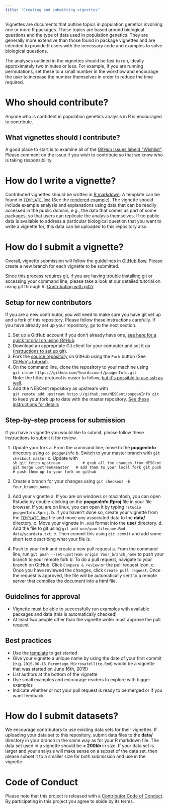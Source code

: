 ```yaml
---
title: "Creating and submitting vignettes"
---
```


Vignettes are documents that outline topics in population genetics involving one or more R packages. These topics are based around biological questions and the type of data used in population genetics. They are generally more extensive than those found in package vignettes and are intended to provide R users with the necessary code and examples to solve biological questions. 

The analyses outlined in the vignettes should be fast to run, ideally approximately two minutes or less. For example, if you are running permutations, set these to a small number in the workflow and encourage the user to increase the number themselves in order to reduce the time required. 

# Who should contribute?

Anyone who is confident in population genetics analysis in R is encouraged to contribute.

## What vignettes should I contribute?

A good place to start is to examine all of the [GitHub issues labeld "Wishlist"](https://github.com/NESCent/popgenInfo/labels/Wishlist). Please comment on the issue if you wish to contribute so that we know who is taking responsibility.

# How do I write a vignette?

Contributed vignettes should be written in [R markdown](http://rmarkdown.rstudio.com/). A template can be found in [`TEMPLATE.Rmd`](https://github.com/nescent/popgenInfo/tree/master/TEMPLATE.Rmd) (See the [rendered example](TEMPLATE.html)). The vignette should include example analysis and explanations using data that can be readily accessed in the public domain, e.g., the data that comes as part of some packages, so that users can replicate the analysis themselves. If no public data is available to address a particular biological question that you want to write a vignette for, this data can be uploaded to this repository also.

# How do I submit a vignette?

Overall, vignette submission will follow the guidelines in [GitHub flow](https://guides.github.com/introduction/flow/index.html). Please create a new branch for each vignette to be submitted. 

Since this process requires git, if you are having trouble installing git or accessing your command line, please take a look at our detailed tutorial on using git through R: [Contributing with git2r](CONTRIBUTING_WITH_GIT2R.html).

 
## Setup for new contributors

If you are a new contributor, you will need to make sure you have git set up and a fork of this repository. Please follow these instructions carefully. If you have already set up your repository, go to the next section. 

1. Set up a GitHub account if you don't already have one, [see here for a quick tutorial on using GitHub](https://guides.github.com/activities/hello-world/). 
2. Download an appropriate Git client for your computer and set it up ([instructions to set up git](https://help.github.com/articles/set-up-git/)).
3. Fork the [source repository](http://github.com/NESCent/popgenInfo) on GitHub using the `Fork` button (See [GitHub's tutorial](https://help.github.com/articles/fork-a-repo/)). 
4. On the command line, clone the repository to your machine using    
`git clone https://github.com/YourAccount/popgenInfo.git`    
Note: the https protocol is easier to follow, [but it's possible to use ssh as well](https://help.github.com/articles/fork-a-repo/#step-2-create-a-local-clone-of-your-fork). 
5. Add the NESCent repository as upstream with     
`git remote add upstream https://github.com/NESCent/popgenInfo.git`    
to keep your fork up to date with the master repository. [See these instructions for details](https://help.github.com/articles/fork-a-repo/#step-3-configure-git-to-sync-your-fork-with-the-original-spoon-knife-repository)

## Step-by-step process for submission

If you have a vignette you would like to submit, please follow these instructions to submit it for review. 

1. Update your fork
    a. From the command line, move to the **popgenInfo** directory using `cd popgenInfo`
    b. Switch to your master branch with `git checkout master`
    c. Update with    
        ```sh
        git fetch upstream          # grab all the changes from NESCent
        git merge upstream/master   # add them to your local fork
        git push                    # push them up to your fork on github
        ```    

2. Create a branch for your changes using `git checkout -b Your_branch_name`.
3. Add your vignette
    a. If you are on windows or macintosh, you can open Rstudio by double-clicking on the **popgenInfo.Rproj** file in your file browser. If you are on linux, you can open it by typing `rstudio popgenInfo.Rproj`.
    b. If you haven't done so, create your vignette from the [`TEMPLATE.Rmd`](https://github.com/nescent/popgenInfo/tree/master/TEMPLATE.Rmd) file and move any associated data to the **data/** directory.
    c. Move your  vignette in `.Rmd` format into the **use/** directory.
    d. Add the file to git using `git add use/yourfilename.Rmd data/yourdata.txt`.
    e. Then commit this using `git commit` and add some short text describing what your file is.
4. Push to your fork and create a new pull request
    a. From the command line, run `git push --set-upstream origin Your_branch_name` to push your branch to your remote fork
    b. To do a pull request, navigate to your branch on GitHub. Click `Compare & review` or the pull request icon.
    c. Once you have reviewed the changes, click `Create pull request`. Once the request is approved, the file will be automatically sent to a remote server that compiles the document into a html file.

## Guidelines for approval

 - Vignette must be able to successfully run examples with available packages and data (this is automatically checked)
 - At least two people other than the vignette writer must approve the pull request

## Best practices

 - Use the [template](https://github.com/nescent/popgenInfo/tree/master/TEMPLATE.Rmd) to get started
 - Give your vignette a unique name by using the date of your first commit (e.g. `2015-06-16_Parentage_Microsatellite.Rmd`) would be a vignette that was started on June 16th, 2015) 
 - List authors at the bottom of the vignette
 - Use small examples and encourage readers to explore with bigger examples
 - Indicate whether or not your pull request is ready to be merged or if you want feedback

# How do I submit datasets?

We encourage contributors to use existing data sets for their vignettes. If uploading your data set to this repository, submit data files to the **data/** directory in your branch in the same way as for your R markdown file. The data set used in a vignette should be **< 200kb** in size. If your data set is larger and your analysis will make sense on a subset of the data set, then please subset it to a smaller size for both submission and use in the vignette. 

# Code of Conduct

Please note that this project is released with a [Contributor Code of Conduct](CONDUCT.html). By participating in this project you agree to abide by its terms.
